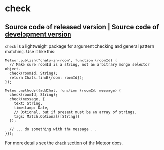 # check
[Source code of released version](https://github.com/meteor/meteor/tree/master/packages/check) | [Source code of development version](https://github.com/meteor/meteor/tree/master/packages/check)
---

`check` is a lightweight package for argument checking and general pattern matching. Use it like this:

```
Meteor.publish("chats-in-room", function (roomId) {
  // Make sure roomId is a string, not an arbitrary mongo selector object.
  check(roomId, String);
  return Chats.find({room: roomId});
});

Meteor.methods({addChat: function (roomId, message) {
  check(roomId, String);
  check(message, {
    text: String,
    timestamp: Date,
    // Optional, but if present must be an array of strings.
    tags: Match.Optional([String])
  });

  // ... do something with the message ...
}});
```

For more details see the [`check` section](http://docs.meteor.com/#check_package) of the Meteor docs.
